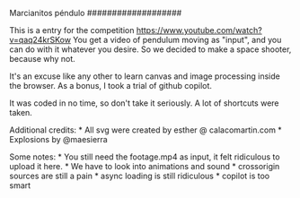 Marcianitos péndulo
###################

This is a entry for the competition https://www.youtube.com/watch?v=qaq24krSKow
You get a video of pendulum moving as "input", and you can do with it whatever you desire.
So we decided to make a space shooter, because why not.

It's an excuse like any other to learn canvas and image processing inside the browser.
As a bonus, I took a trial of github copilot.

It was coded in no time, so don't take it seriously. A lot of shortcuts were taken.

Additional credits:
    * All svg were created by esther @ calacomartin.com
    * Explosions by @maesierra

Some notes:
    * You still need the footage.mp4 as input, it felt ridiculous to upload it here.
    * We have to look into animations and sound
    * crossorigin sources are still a pain
    * async loading is still ridiculous
    * copilot is too smart
